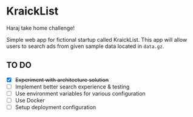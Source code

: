 # KraickList

Haraj take home challenge!

Simple web app for fictional startup called KraickList. This app will allow users to search ads from given sample data located in `data.gz`.

## TO DO
- [x] ~~Experiment with architecture solution~~
- [ ] Implement better search experience & testing
- [ ] Use environment variables for various configuration
- [ ] Use Docker
- [ ] Setup deployment configuration
